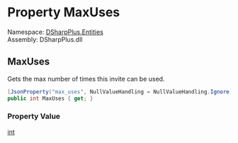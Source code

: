 # Property MaxUses

Namespace: [DSharpPlus.Entities](DSharpPlus.Entities.md)  
Assembly: DSharpPlus.dll

## <a id="DSharpPlus_Entities_DiscordInvite_MaxUses"></a>MaxUses

Gets the max number of times this invite can be used.

```csharp
[JsonProperty("max_uses", NullValueHandling = NullValueHandling.Ignore)]
public int MaxUses { get; }
```

### Property Value

[int](https://learn.microsoft.com/dotnet/api/system.int32)

